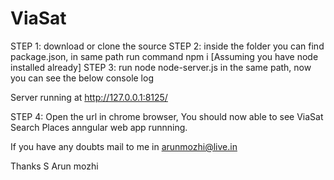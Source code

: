 # ViaSat

STEP 1: download or clone the source
STEP 2: inside the folder you can find package.json, in same path run command npm i [Assuming you have node installed already]
STEP 3: run node node-server.js in the same path, now you can see the below console log

Server running at http://127.0.0.1:8125/

STEP 4: Open the url in chrome browser, You should now able to see ViaSat Search Places anngular web app runnning.

If you have any doubts mail to me in arunmozhi@live.in

Thanks
S Arun mozhi



